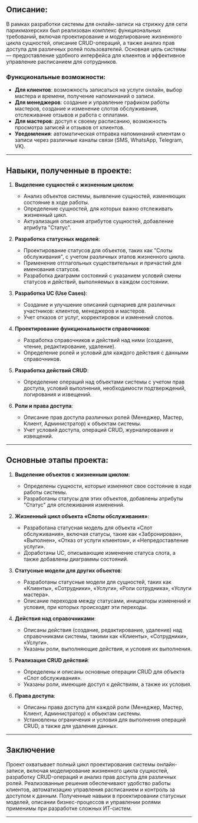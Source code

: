 ## Описание:

В рамках разработки системы для онлайн-записи на стрижку для сети парикмахерских был реализован комплекс функциональных требований, включая проектирование и моделирование жизненного цикла сущностей, описание CRUD-операций, а также анализ прав доступа для различных ролей пользователей. Основная цель системы — предоставление удобного интерфейса для клиентов и эффективное управление расписанием для сотрудников.

### Функциональные возможности:
- **Для клиентов**: возможность записаться на услуги онлайн, выбор мастера и времени, получение напоминаний о записи.
- **Для менеджеров**: создание и управление графиком работы мастеров, создание и изменение слотов обслуживания, отслеживание отзывов и работа с оплатами.
- **Для мастеров**: доступ к своему расписанию, возможность просмотра записей и отзывов от клиентов.
- **Уведомления**: автоматическая отправка напоминаний клиентам о записи через различные каналы связи (SMS, WhatsApp, Telegram, VK).

---

## Навыки, полученные в проекте:

1. **Выделение сущностей с жизненным циклом**:
   - Анализ объектов системы, выявление сущностей, изменяющих состояние в ходе работы.
   - Определение сущностей, для которых важно отслеживать жизненный цикл.
   - Актуализация описания атрибутов сущностей, добавление атрибута "Статус".

2. **Разработка статусных моделей**:
   - Проектирование статусов для объектов, таких как "Слоты обслуживания", с учетом различных этапов жизненного цикла.
   - Применение отглагольных существительных и причастий для именования статусов.
   - Разработка диаграмм состояний с указанием условий смены статусов и действий, выполняемых в каждом состоянии.

3. **Разработка UC (Use Cases)**:
   - Создание и улучшение описаний сценариев для различных участников: клиентов, менеджеров и мастеров.
   - Учет отказов от услуг, корректировок и изменений слотов.
   
4. **Проектирование функциональности справочников**:
   - Разработка справочников и действий над ними (создание, чтение, редактирование, удаление).
   - Определение ролей и условий для каждого действия с данными справочников.

5. **Разработка действий CRUD**:
   - Определение операций над объектами системы с учетом прав доступа, условий выполнения, необходимости подтверждений, логирования и извещений.
   
6. **Роли и права доступа**:
   - Описание прав доступа различных ролей (Менеджер, Мастер, Клиент, Администратор) к объектам системы.
   - Учет условий доступа, операций CRUD, журналирования и извещений.
  
---

## Основные этапы проекта:

1. **Выделение объектов с жизненным циклом**:
   - Определены сущности, которые изменяют свое состояние в ходе работы системы.
   - Разработаны статусы для этих объектов, добавлены атрибуты "Статус" для отслеживания изменений.

2. **Жизненный цикл объекта «Слоты обслуживания»**:
   - Разработана статусная модель для объекта «Слот обслуживания», включая статусы, такие как «Забронирован», «Выполнен», «Отказ от услуги клиентом», и «Непредоставление услуги».
   - Доработаны UC, описывающие изменение статуса слота, а также добавлены диаграммы состояний.

3. **Статусные модели для других объектов**:
   - Разработаны статусные модели для сущностей, таких как «Клиенты», «Сотрудники», «Услуги», «Роли сотрудника», «Услуги мастера».
   - Описание переходов между статусами, инициаторы изменений и условия, при которых происходят эти переходы.

4. **Действия над справочниками**:
   - Описаны действия (создание, редактирование, удаление) над справочниками системы, такими как «Клиенты», «Сотрудники», «Услуги».
   - Указаны роли, выполняющие действия, и условия их выполнения.

5. **Реализация CRUD действий**:
   - Определены и описаны основные операции CRUD для объекта «Слот обслуживания».
   - Указаны роли, имеющие доступ к действиям, а также их условия.

6. **Права доступа**:
   - Описаны права доступа для каждой роли (Менеджер, Мастер, Клиент, Администратор) к объектам системы.
   - Установлены ограничения и условия для выполнения операций CRUD, а также для удаления данных.

---

## Заключение  

Проект охватывает полный цикл проектирования системы онлайн-записи, включая моделирование жизненного цикла сущностей, разработку CRUD-операций и анализ прав доступа для различных ролей. Реализованные решения обеспечивают удобство работы клиентов, автоматизацию управления расписанием и контроль за доступом к данным. Полученные навыки в проектировании статусных моделей, описании бизнес-процессов и управлении ролями применимы при разработке сложных ИТ-систем.

---
